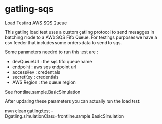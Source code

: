 # gatling-sqs
Load Testing AWS SQS Queue

This gatling load test uses a custom gatling protocol to send mesagges in batching mode to a AWS SQS Fifo Queue.
For testings purposes we have a csv feeder that includes some orders data to send to sqs.

Some parameters needed to run this test are :
* devQueueUrl : the sqs fifo queue name
* endpoint : aws sqs endpoint url
* accessKey : credentials
* secretKey : credentials
* AWS Region : the queue region

See frontline.sample.BasicSimulation

After updating these parameters you can actually run the load test:

mvn clean  gatling:test -Dgatling.simulationClass=frontline.sample.BasicSimulation
